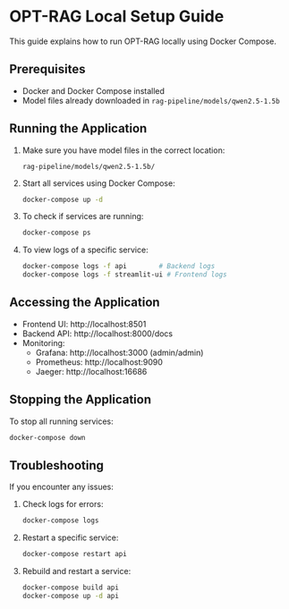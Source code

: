 # OPT-RAG Local Setup Guide

This guide explains how to run OPT-RAG locally using Docker Compose.

## Prerequisites

- Docker and Docker Compose installed
- Model files already downloaded in `rag-pipeline/models/qwen2.5-1.5b`

## Running the Application

1. Make sure you have model files in the correct location:
   ```
   rag-pipeline/models/qwen2.5-1.5b/
   ```

2. Start all services using Docker Compose:
   ```bash
   docker-compose up -d
   ```

3. To check if services are running:
   ```bash
   docker-compose ps
   ```

4. To view logs of a specific service:
   ```bash
   docker-compose logs -f api        # Backend logs
   docker-compose logs -f streamlit-ui # Frontend logs
   ```

## Accessing the Application

- Frontend UI: http://localhost:8501
- Backend API: http://localhost:8000/docs
- Monitoring:
  - Grafana: http://localhost:3000 (admin/admin)
  - Prometheus: http://localhost:9090
  - Jaeger: http://localhost:16686

## Stopping the Application

To stop all running services:
```bash
docker-compose down
```

## Troubleshooting

If you encounter any issues:

1. Check logs for errors:
   ```bash
   docker-compose logs
   ```

2. Restart a specific service:
   ```bash
   docker-compose restart api
   ```

3. Rebuild and restart a service:
   ```bash
   docker-compose build api
   docker-compose up -d api
   ``` 